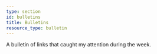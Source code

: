 ```yaml
---
type: section
id: bulletins
title: Bulletins
resource_type: bulletin
---
```

A bulletin of links that caught my attention during the week.
